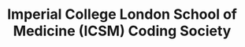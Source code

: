 ---
title: "Imperial College London School of Medicine (ICSM) Coding Society"
link: https://www.imperialcollegeunion.org/activities/a-to-z/coding-medics
logo: "icsm_coding.png"    # Sponsor Logo stored in `/assets/images/sponsors/<logo>`

# Events sponsored denoted by `<hackday>` and sponsorship amount/resource
events:
  22-london: "Organiser, Venue"
---